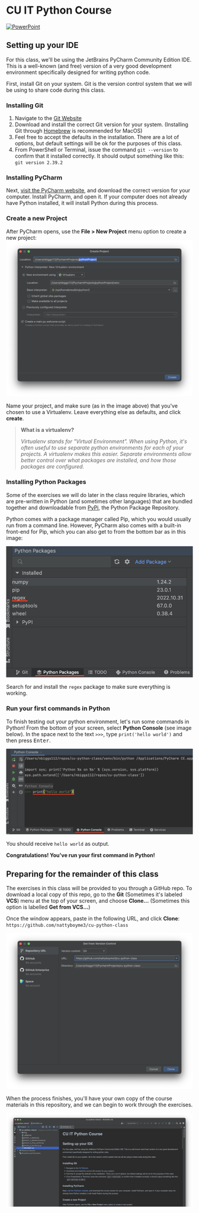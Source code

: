 # CU IT Python Course

[![PowerPoint]][PowerPoint]   

## Setting up your IDE
For this class, we'll be using the JetBrains PyCharm Community Edition IDE. This is a well-known (and free) version of a 
very good development environment specifically designed for writing python code.

First, install Git on your system. Git is the version control system that we will be using to share code during this class.

### Installing Git

1. Navigate to the [Git Website](https://git-scm.com/download)
2. Download and install the correct Git version for your system. (Installing Git through [Homebrew](http://brew.sh) is recommended for MacOS)
3. Feel free to accept the defaults in the installation. There are a lot of options, but default settings will be ok for the purposes of this class.
4. From PowerShell or Terminal, issue the command `git --version` to confirm that it installed correctly. It should output something like this: `git version 2.39.2`

### Installing PyCharm

Next, [visit the PyCharm website](https://www.jetbrains.com/pycharm/download/), and download the correct version for your computer. Install PyCharm, and open it. If your computer does not already have Python installed, it will install Python during this process.

### Create a new Project

After PyCharm opens, use the **File > New Project** menu option to create a new project: 
![](img/python_project.png "pycharm new project window")

Name your project, and make sure (as in the image above) that you've chosen to use a Virtualenv. 
Leave everything else as defaults, and click **create**.

> **What is a virtualenv?** 
> 
> _Virtualenv stands for "Virtual Environment". When using Python, it's often useful to use separate python environments_
> _for each of your projects. A virtualenv makes this easier. Separate environments allow better control_ 
> _over what packages are installed, and how those packages are configured._

### Installing Python Packages

Some of the exercises we will do later in the class require libraries, which are pre-written in Python 
(and sometimes other languages) that are bundled together and downloadable from [PyPi](http://pypi.org), 
the Python Package Repository.

Python comes with a package manager called Pip, which you would usually run from a command line.
However, PyCharm also comes with a built-in front-end for Pip, which you can also get to from the bottom bar as in this image:

![](img/python_packages.png "pycharm python packages window")

Search for and install the `regex` package to make sure everything is working. 

### Run your first commands in Python

To finish testing out your python environment, let's run some commands in Python! 
From the bottom of your screen, select **Python Console** (see image below). 
In the space next to the text `>>>`, type `print('hello world')` and then press <kbd>Enter</kbd>. 

![](img/python_console.png "pycharm python console")

You should receive `hello world` as output. 

**Congratulations! You've run your first command in Python!**


## Preparing for the remainder of this class

The exercises in this class will be provided to you through a GitHub repo. To download a local copy of this repo, 
go to the **Git** (Sometimes it's labeled **VCS**) menu at the top of your screen, and choose **Clone...** (Sometimes this option is labelled **Get from VCS...**)

Once the window appears, paste in the following URL, and click **Clone**: 
`https://github.com/nattyboyme3/cu-python-class`

![](img/git_clone.png "clone the github repo")

When the process finishes, you'll have your own copy of the course materials in this repository, and we can begin to work through the exercises.

![](img/cloned_project.png "cloned github project")

[PowerPoint]: https://img.shields.io/badge/-Go%20to%20PowerPoint-blue?link=https://docs.google.com/presentation/d/1iz1AdEnwt2QAPHibHvsBdiVCJdri3XNnTT59F4SdK4A/edit?usp=sharing
